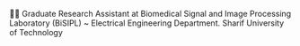 👋🏻
Graduate Research Assistant at Biomedical Signal and Image Processing Laboratory (BiSIPL) ~ Electrical Engineering Department. 
Sharif University of Technology

<!---
a-fsh-r/a-fsh-r is a ✨ special ✨ repository because its `README.md` (this file) appears on your GitHub profile.
You can click the Preview link to take a look at your changes.
--->
